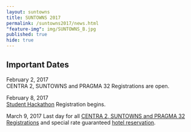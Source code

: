 ```yaml
---
layout: suntowns
title: SUNTOWNS 2017
permalink: /suntowns2017/news.html
"feature-img": img/SUNTOWNS_B.jpg
published: true
hide: true
---
```



## Important Dates

February 2, 2017 <br />
CENTRA 2, SUNTOWNS and PRAGMA 32 Registrations are open.

February 8, 2017 <br />
[Student Hackathon](http://www.globalcentra.org/suntowns2017/news.html) Registration begins.

March 9, 2017
Last day for all [CENTRA 2, SUNTOWNS and PRAGMA 32 Registrations](http://www.globalcentra.org/suntowns2017/registration.html) and special rate guaranteed <a href="http://www.globalcentra.org/centra2/venue.html" target="_blank">hotel reservation</a>. 
